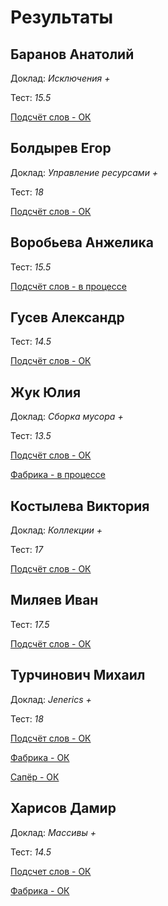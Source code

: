 # Результаты

## Баранов Анатолий

Доклад: *Исключения +*

Тест: *15.5*

[Подсчёт слов - ОК](/2017.java/results/baranov/)

## Болдырев Егор

Доклад: *Управление ресурсами +*

Тест: *18*

[Подсчёт слов - ОК](/2017.java/results/boldyrev/)

## Воробьева Анжелика

Тест: *15.5*

[Подсчёт слов - в процессе](/2017.java/results/vorobyeva/)

## Гусев Александр

Тест: *14.5*

[Подсчёт слов - ОК](/2017.java/results/gusev/)

## Жук Юлия

Доклад: *Сборка мусора +*

Тест: *13.5*

[Подсчёт слов - ОК](/2017.java/results/zhuk/)

[Фабрика - в процессе](/2017.java/results/zhuk/#2)

## Костылева Виктория

Доклад: *Коллекции +*

Тест: *17*

[Подсчёт слов - ОК](/2017.java/results/kostyleva/)

## Миляев Иван

Тест: *17.5*

[Подсчёт слов - ОК](/2017.java/results/milyaev/)

## Турчинович Михаил

Доклад: *Jenerics +*

Тест: *18*

[Подсчёт слов - ОК](/2017.java/results/turchinovich/)

[Фабрика - ОК](/2017.java/results/turchinovich/#2)

[Сапёр - ОК](/2017.java/results/turchinovich/#3)

## Харисов Дамир

Доклад: *Массивы +*

Тест: *14.5*

[Подсчет слов - ОК](/2017.java/results/kharisov/)

[Фабрика - ОК](/2017.java/results/kharisov/#2)


